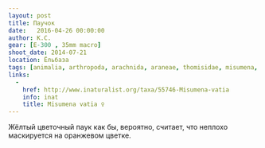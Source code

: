 ```yaml
---
layout: post
title: Паучок
date:   2016-04-26 00:00:00
author: К.С.
gear: [E-300 , 35mm macro]
shoot_date: 2014-07-21
location: Ёльбаза
tags: [animalia, arthropoda, arachnida, araneae, thomisidae, misumena, misumena vatia]
links:
  -
    href: http://www.inaturalist.org/taxa/55746-Misumena-vatia
    info: inat
    title: Misumena vatia ♀
---
```


Жёлтый цветочный паук как бы, вероятно, считает, что неплохо маскируется на оранжевом цветке.
